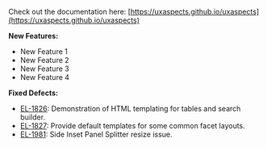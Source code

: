 Check out the documentation here: [https://uxaspects.github.io/uxaspects](https://uxaspects.github.io/uxaspects)

**New Features:**

- New Feature 1
- New Feature 2
- New Feature 3
- New Feature 4

**Fixed Defects:**

- [EL-1826](https://jira.autonomy.com/browse/EL-1826): Demonstration of HTML templating for tables and search builder.
- [EL-1827](https://jira.autonomy.com/browse/EL-1827): Provide default templates for some common facet layouts.
- [EL-1981](https://jira.autonomy.com/browse/EL-1981): Side Inset Panel Splitter resize issue.